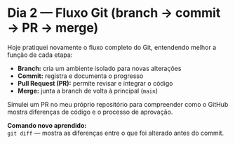 # Dia 2 — Fluxo Git (branch → commit → PR → merge)

Hoje pratiquei novamente o fluxo completo do Git, entendendo melhor a função de cada etapa:

- **Branch:** cria um ambiente isolado para novas alterações  
- **Commit:** registra e documenta o progresso  
- **Pull Request (PR):** permite revisar e integrar o código  
- **Merge:** junta a branch de volta à principal (`main`)

Simulei um PR no meu próprio repositório para compreender como o GitHub mostra diferenças de código e o processo de aprovação.

**Comando novo aprendido:**  
`git diff` — mostra as diferenças entre o que foi alterado antes do commit.
